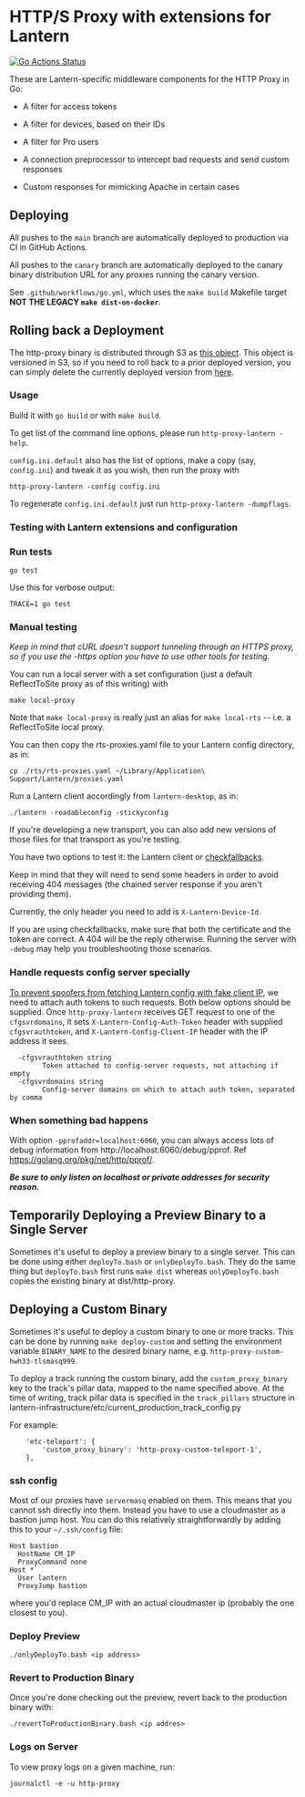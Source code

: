 # HTTP/S Proxy with extensions for Lantern

[![Go Actions Status](https://github.com/getlantern/http-proxy-lantern/actions/workflows/go.yml/badge.svg)](https://github.com/getlantern/http-proxy-lantern/actions)

These are Lantern-specific middleware components for the HTTP Proxy in Go:

* A filter for access tokens

* A filter for devices, based on their IDs

* A filter for Pro users

* A connection preprocessor to intercept bad requests and send custom responses

* Custom responses for mimicking Apache in certain cases

## Deploying

All pushes to the `main` branch are automatically deployed to production via CI in GitHub Actions.

All pushes to the `canary` branch are automatically deployed to the canary binary distribution URL for any proxies running the canary version.

See `.github/workflows/go.yml`, which uses the `make build` Makefile target **NOT THE LEGACY `make dist-on-docker`**.

## Rolling back a Deployment

The http-proxy binary is distributed through S3 as [this object](https://s3.console.aws.amazon.com/s3/object/http-proxy?region=ap-northeast-1&prefix=http-proxy). This object is versioned in S3, so if you need to roll back to a prior deployed version, you can simply delete the currently deployed version from [here](https://s3.console.aws.amazon.com/s3/object/http-proxy?region=ap-northeast-1&prefix=http-proxy&tab=versions).

### Usage

Build it with `go build` or with `make build`.

To get list of the command line options, please run `http-proxy-lantern -help`.

`config.ini.default` also has the list of options, make a copy (say, `config.ini`) and tweak it as you wish, then run the proxy with

```
http-proxy-lantern -config config.ini
```

To regenerate `config.ini.default` just run `http-proxy-lantern -dumpflags`.

### Testing with Lantern extensions and configuration

### Run tests

```
go test
```

Use this for verbose output:

```
TRACE=1 go test
```

### Manual testing

*Keep in mind that cURL doesn't support tunneling through an HTTPS proxy, so if you use the -https option you have to use other tools for testing.*

You can run a local server with a set configuration (just a default ReflectToSite proxy as of this writing) with

```
make local-proxy
```

Note that  `make local-proxy` is really just an alias for `make local-rts` -- i.e. a ReflectToSite local proxy.

You can then copy the rts-proxies.yaml file to your Lantern config directory, as in:

```
cp ./rts/rts-proxies.yaml ~/Library/Application\ Support/Lantern/proxies.yaml
```

Run a Lantern client accordingly from `lantern-desktop`, as in:

```
./lantern -readableconfig -stickyconfig
```

If you're developing a new transport, you can also add new versions of those files for that transport as you're testing.

You have two options to test it: the Lantern client or [checkfallbacks](https://github.com/getlantern/checkfallbacks).

Keep in mind that they will need to send some headers in order to avoid receiving 404 messages (the chained server response if you aren't providing them).

Currently, the only header you need to add is `X-Lantern-Device-Id`.

If you are using checkfallbacks, make sure that both the certificate and the token are correct.  A 404 will be the reply otherwise.  Running the server with `-debug` may help you troubleshooting those scenarios.

### Handle requests config server specially

[To prevent spoofers from fetching Lantern config with fake client IP](https://github.com/getlantern/config-server/issues/4), we need to attach auth tokens to such requests.  Both below options should be supplied. Once `http-proxy-lantern` receives GET request to one of the `cfgsvrdomains`, it sets `X-Lantern-Config-Auth-Token` header with supplied `cfgsvrauthtoken`, and `X-Lantern-Config-Client-IP` header with the IP address it sees.

```
  -cfgsvrauthtoken string
        Token attached to config-server requests, not attaching if empty
  -cfgsvrdomains string
        Config-server domains on which to attach auth token, separated by comma
```

### When something bad happens

With option `-pprofaddr=localhost:6060`, you can always access lots of debug information from http://localhost:6060/debug/pprof. Ref https://golang.org/pkg/net/http/pprof/.

***Be sure to only listen on localhost or private addresses for security reason.***

## Temporarily Deploying a Preview Binary to a Single Server
Sometimes it's useful to deploy a preview binary to a single server. This can
be done using either `deployTo.bash` or `onlyDeployTo.bash`. They do the same
thing but `deployTo.bash` first runs `make dist` whereas `onlyDeployTo.bash`
copies the existing binary at dist/http-proxy.

## Deploying a Custom Binary
Sometimes it's useful to deploy a custom binary to one or more tracks. This can
be done by running `make deploy-custom` and setting the environment variable
`BINARY_NAME` to the desired binary name, e.g.
`http-proxy-custom-hwh33-tlsmasq999`.

To deploy a track running the custom binary, add the `custom_proxy_binary` key
to the track's pillar data, mapped to the name specified above. At the time of
writing, track pillar data is specified in the `track_pillars` structure in
lantern-infrastructure/etc/current_production_track_config.py

For example:

```
    'etc-teleport': {
        'custom_proxy_binary': 'http-proxy-custom-teleport-1',
    },
```

### ssh config
Most of our proxies have `servermasq` enabled on them.
This means that you cannot ssh directly into them. Instead you have to use a cloudmaster as a bastion jump host.
You can do this relatively straightforwardly by adding this to your `~/.ssh/config` file:
```
Host bastion
  HostName CM_IP
  ProxyCommand none
Host *
  User lantern
  ProxyJump bastion
```
where you'd replace CM_IP with an actual cloudmaster ip (probably the one closest to you).


### Deploy Preview
```
./onlyDeployTo.bash <ip address>
```

### Revert to Production Binary
Once you're done checking out the preview, revert back to the production binary
with:

```
./revertToProductionBinary.bash <ip addres>
```

### Logs on Server
To view proxy logs on a given machine, run:

```
journalctl -e -u http-proxy
```

